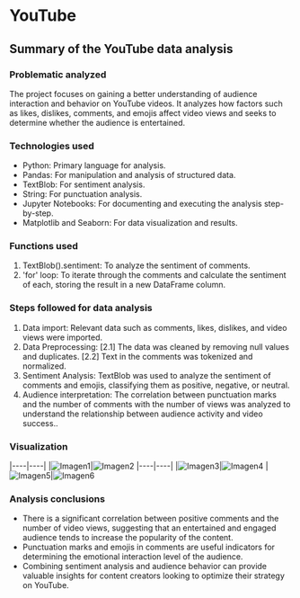 # YouTube
## Summary of the YouTube data analysis
### Problematic analyzed
The project focuses on gaining a better understanding of audience interaction and behavior on YouTube videos. It analyzes how factors such as likes, dislikes, comments, and emojis affect video views and seeks to determine whether the audience is entertained​​.

### Technologies used
- Python: Primary language for analysis.
- Pandas: For manipulation and analysis of structured data.
- TextBlob: For sentiment analysis.
- String: For punctuation analysis.
- Jupyter Notebooks: For documenting and executing the analysis step-by-step.
- Matplotlib and Seaborn: For data visualization and results.

### Functions used
1. TextBlob().sentiment: To analyze the sentiment of comments.
2. 'for' loop: To iterate through the comments and calculate the sentiment of each, storing the result in a new DataFrame column​​.

### Steps followed for data analysis
1. Data import: Relevant data such as comments, likes, dislikes, and video views were imported.
2. Data Preprocessing: [2.1] The data was cleaned by removing null values and duplicates. [2.2] Text in the comments was tokenized and normalized.
3. Sentiment Analysis: TextBlob was used to analyze the sentiment of comments and emojis, classifying them as positive, negative, or neutral​​.
4. Audience interpretation: The correlation between punctuation marks and the number of comments with the number of views was analyzed to understand the relationship between audience activity and video success​​..

### Visualization 
|----|----|
|![Imagen1]()|![Imagen2]()
|----|----|
|![Imagen3]()|![Imagen4]()
|![Imagen5]()|![Imagen6]()

### Analysis conclusions
- There is a significant correlation between positive comments and the number of video views, suggesting that an entertained and engaged audience tends to increase the popularity of the content.
- Punctuation marks and emojis in comments are useful indicators for determining the emotional interaction level of the audience.
- Combining sentiment analysis and audience behavior can provide valuable insights for content creators looking to optimize their strategy on YouTube​​.
